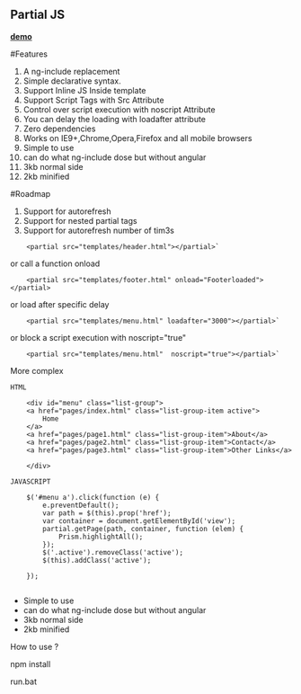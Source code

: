 Partial JS
----------

__[demo](https://partialjs.herokuapp.com/)__

#Features
 1. A ng-include replacement
 2. Simple declarative syntax.
 3. Support Inline JS Inside template
 4. Support Script Tags with Src Attribute
 5. Control over script execution with noscript Attribute
 6. You can delay the loading with loadafter attribute
 6. Zero dependencies
 7. Works on IE9+,Chrome,Opera,Firefox and all mobile browsers
 8. Simple to use
 9. can do what ng-include dose but without angular
 10. 3kb normal side
 11. 2kb minified



#Roadmap
1. Support for autorefresh
2. Support for nested partial tags
3. Support for autorefresh number of tim3s


```
    <partial src="templates/header.html"></partial>`
```
or call a function onload

```
    <partial src="templates/footer.html" onload="Footerloaded"></partial>
```

or load after specific delay
```
    <partial src="templates/menu.html" loadafter="3000"></partial>`
```
or block a script execution with noscript="true"
```
    <partial src="templates/menu.html"  noscript="true"></partial>`
```


More complex

```
HTML

    <div id="menu" class="list-group">
    <a href="pages/index.html" class="list-group-item active">
        Home
    </a>
    <a href="pages/page1.html" class="list-group-item">About</a>
    <a href="pages/page2.html" class="list-group-item">Contact</a>
    <a href="pages/page3.html" class="list-group-item">Other Links</a>

    </div>

```

```
JAVASCRIPT

    $('#menu a').click(function (e) {
        e.preventDefault();
        var path = $(this).prop('href');
        var container = document.getElementById('view');
        partial.getPage(path, container, function (elem) {
            Prism.highlightAll();
        });
        $('.active').removeClass('active');
        $(this).addClass('active');

    });


```

 - Simple to use
 - can do what ng-include dose but without angular
 - 3kb normal side
 - 2kb minified


 How to use ?

 npm install

 run.bat
